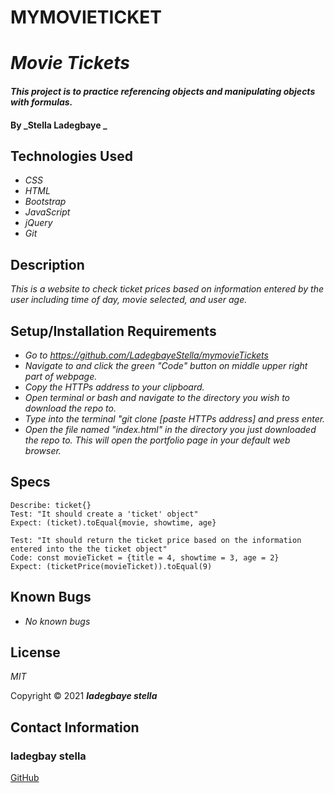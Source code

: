 # MYMOVIETICKET
# _Movie Tickets_

#### _This project is to practice referencing objects and manipulating objects with formulas._

#### By _**Stella Ladegbaye** _

## Technologies Used

* _CSS_
* _HTML_
* _Bootstrap_
* _JavaScript_
* _jQuery_
* _Git_

## Description

_This is a website to check ticket prices based on information entered by the user including time of day, movie selected, and user age._

## Setup/Installation Requirements

* _Go to https://github.com/LadegbayeStella/mymovieTickets_
* _Navigate to and click the green "Code" button on middle upper right part of webpage._
* _Copy the HTTPs address to your clipboard._
* _Open terminal or bash and navigate to the directory you wish to download the repo to._
* _Type into the terminal "git clone [paste HTTPs address] and press enter._
* _Open the file named "index.html" in the directory you just downloaded the repo to. This will open the portfolio page in your default web browser._

## Specs
```
Describe: ticket{}
Test: "It should create a 'ticket' object"
Expect: (ticket).toEqual{movie, showtime, age}

Test: "It should return the ticket price based on the information entered into the the ticket object"
Code: const movieTicket = {title = 4, showtime = 3, age = 2}
Expect: (ticketPrice(movieTicket)).toEqual(9)
```

## Known Bugs

* _No known bugs_

## License

_MIT_

Copyright &copy; 2021 **_ladegbaye stella_** 
## Contact Information

### ladegbay stella
<a href="https://github.com/LadegbayeStella" target="_blank">GitHub</a>

